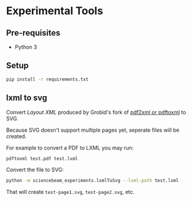 # Experimental Tools

## Pre-requisites

* Python 3

## Setup

```bash
pip install -r requirements.txt
```

## lxml to svg

Convert _Layout XML_ produced by Grobid's fork of [pdf2xml or pdftoxml](https://github.com/kermitt2/pdf2xml) to SVG.

Because SVG doesn't support multiple pages yet, seperate files will be created.

For example to convert a PDF to LXML you may run:
```bash
pdftoxml test.pdf test.lxml
```

Convert the file to SVG:
```bash
python -m sciencebeam_experiments.lxmlToSvg --lxml-path test.lxml
```

That will create `test-page1.svg`, `test-page2.svg`, etc.

